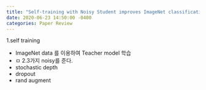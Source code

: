 ```yaml
---
title: "Self-training with Noisy Student improves ImageNet classification"
date: 2020-06-23 14:50:00 -0400
categories: Paper Review
---
```


1.self training  
 - ImageNet data 를 이용하여 Teacher model 학습
 - ㅁ
2.3가지 noisy를 준다. 
 - stochastic depth
 - dropout
 - rand augment

